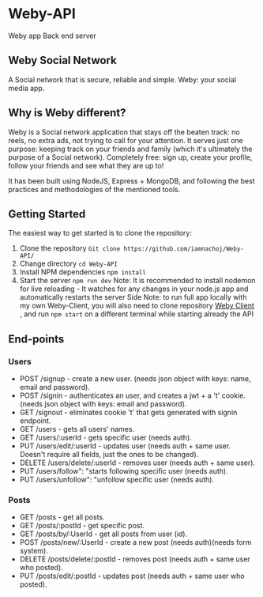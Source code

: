 # Weby-API
 Weby app Back end server

## Weby Social Network
A Social network that is secure, reliable and simple. Weby: your social media app. 

## Why is Weby different?
Weby is a Social network application that stays off the beaten track: no reels, no extra ads, not trying to call for your attention. It serves just one purpose: keeping track on your friends and family (which it's ultimately the purpose of a Social network). Completely free: sign up, create your profile, follow your friends and see what they are up to!

It has been built using NodeJS, Express + MongoDB, and following the best practices and methodologies of the mentioned tools. 

## Getting Started

The easiest way to get started is to clone the repository:

1. Clone the repository ``Git clone https://github.com/iamnachoj/Weby-API/``
2. Change directory ``cd Weby-API``
3. Install NPM dependencies ``npm install``
6. Start the server ``npm run dev``
   Note: It is recommended to install nodemon for live reloading - It watches for any changes in your node.js app and automatically restarts the server
   Side Note: to run full app locally with my own Weby-Client, you will also need to clone repository <a href="https://github.com/iamnachoj/Weby-Client"> Weby Client </a>, and run ``npm start`` on a different terminal while starting already the API

## End-points
### Users
- POST /signup - create a new user. (needs json object with keys: name, email and password).
- POST /signin - authenticates an user, and creates a jwt + a 't' cookie. (needs json object with keys: email and password).
- GET /signout - eliminates cookie 't' that gets generated with signin endpoint.
- GET /users - gets all users' names.
- GET /users/:userId - gets specific user (needs auth).
- PUT /users/edit/:userId - updates user (needs auth + same user. Doesn't require all fields, just the ones to be changed).
- DELETE /users/delete/:userId - removes user (needs auth + same user).
- PUT /users/follow": "starts following specific user (needs auth).
- PUT /users/unfollow": "unfollow specific user (needs auth).

### Posts
- GET /posts - get all posts.
- GET /posts/:postId - get specific post.
- GET /posts/by/:UserId - get all posts from user (id).
- POST /posts/new/:UserId - create a new post (needs auth)(needs form system).
- DELETE /posts/delete/:postId - removes post (needs auth + same user who posted).
- PUT /posts/edit/:postId - updates post (needs auth + same user who posted).

